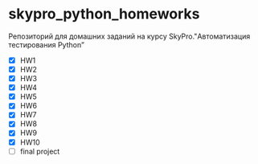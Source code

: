 # skypro_python_homeworks
Репозиторий для домашних заданий на курсу SkyPro."Автоматизация тестирования Python” <br>
- [x] HW1
- [x] HW2
- [x] HW3
- [x] HW4
- [x] HW5
- [x] HW6
- [x] HW7
- [x] HW8
- [x] HW9
- [x] HW10
- [ ] final project
